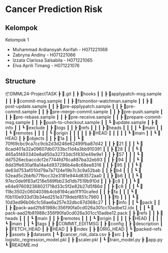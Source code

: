 # Cancer Prediction Risk


## Kelompok

Kelompok 1
- Muhammad Ardiansyah Asrifah - H071221068
- Zabryna Andiny - H071221066
- Izzata Clarissa Salsabila - H071221065
- Elva Aprili Timang - H071221076

## Structure

📦DMML24-ProjectTASK
 ┣ 📂.git
 ┃ ┣ 📂hooks
 ┃ ┃ ┣ 📜applypatch-msg.sample
 ┃ ┃ ┣ 📜commit-msg.sample
 ┃ ┃ ┣ 📜fsmonitor-watchman.sample
 ┃ ┃ ┣ 📜post-update.sample
 ┃ ┃ ┣ 📜pre-applypatch.sample
 ┃ ┃ ┣ 📜pre-commit.sample
 ┃ ┃ ┣ 📜pre-merge-commit.sample
 ┃ ┃ ┣ 📜pre-push.sample
 ┃ ┃ ┣ 📜pre-rebase.sample
 ┃ ┃ ┣ 📜pre-receive.sample
 ┃ ┃ ┣ 📜prepare-commit-msg.sample
 ┃ ┃ ┣ 📜push-to-checkout.sample
 ┃ ┃ ┗ 📜update.sample
 ┃ ┣ 📂info
 ┃ ┃ ┗ 📜exclude
 ┃ ┣ 📂logs
 ┃ ┃ ┣ 📂refs
 ┃ ┃ ┃ ┣ 📂heads
 ┃ ┃ ┃ ┃ ┗ 📜main
 ┃ ┃ ┃ ┗ 📂remotes
 ┃ ┃ ┃ ┃ ┗ 📂origin
 ┃ ┃ ┃ ┃ ┃ ┣ 📜HEAD
 ┃ ┃ ┃ ┃ ┃ ┗ 📜main
 ┃ ┃ ┗ 📜HEAD
 ┃ ┣ 📂objects
 ┃ ┃ ┣ 📂1a
 ┃ ┃ ┃ ┗ 📜70f69cbc9ca7cc9cb2d3d246e62499fba87d42
 ┃ ┃ ┣ 📂21
 ┃ ┃ ┃ ┗ 📜6cad401a32a09607db0733bc11d4a3bb910391
 ┃ ┃ ┣ 📂28
 ┃ ┃ ┃ ┗ 📜465a5f493340e8a950a32733dc5f830e49e9e1
 ┃ ┃ ┣ 📂57
 ┃ ┃ ┃ ┗ 📜dd7526ecbaccdcf2e7744fd76ca887ba32eb93
 ┃ ┃ ┣ 📂94
 ┃ ┃ ┃ ┗ 📜8dd3ffe630af8a14a4d937286b4e8c68ee8316
 ┃ ┃ ┣ 📂95
 ┃ ┃ ┃ ┗ 📜de63d753af010d79a7a7124e19b7c3c9a52bab
 ┃ ┃ ┣ 📂b4
 ┃ ┃ ┃ ┗ 📜52ead5c2bbfb77fbcc32e3181e944d83572aa0
 ┃ ┃ ┣ 📂b6
 ┃ ┃ ┃ ┗ 📜97ec0de9f83af218e569fbb23d1db7519b910d
 ┃ ┃ ┣ 📂c8
 ┃ ┃ ┃ ┗ 📜e64e976092368021718d33c5f2e82b27d5f86d
 ┃ ┃ ┣ 📂c9
 ┃ ┃ ┃ ┗ 📜118c3502c0604039b4cb8194cab1f1f10cafed
 ┃ ┃ ┣ 📂fa
 ┃ ┃ ┃ ┗ 📜f0b110e933d13b34ed251e3719debf851c7960
 ┃ ┃ ┣ 📂fb
 ┃ ┃ ┃ ┗ 📜10d3ed96b06c1c56ae6a257e32dbc67d368c27
 ┃ ┃ ┣ 📂info
 ┃ ┃ ┗ 📂pack
 ┃ ┃ ┃ ┣ 📜pack-aad2fb81988c356f90fa0cd026a301cc10adbe12.idx
 ┃ ┃ ┃ ┗ 📜pack-aad2fb81988c356f90fa0cd026a301cc10adbe12.pack
 ┃ ┣ 📂refs
 ┃ ┃ ┣ 📂heads
 ┃ ┃ ┃ ┗ 📜main
 ┃ ┃ ┣ 📂remotes
 ┃ ┃ ┃ ┗ 📂origin
 ┃ ┃ ┃ ┃ ┣ 📜HEAD
 ┃ ┃ ┃ ┃ ┗ 📜main
 ┃ ┃ ┗ 📂tags
 ┃ ┣ 📜COMMIT_EDITMSG
 ┃ ┣ 📜config
 ┃ ┣ 📜description
 ┃ ┣ 📜FETCH_HEAD
 ┃ ┣ 📜HEAD
 ┃ ┣ 📜index
 ┃ ┣ 📜ORIG_HEAD
 ┃ ┗ 📜packed-refs
 ┣ 📂assets
 ┣ 📂datasets
 ┃ ┗ 📜cancer_risk_data.csv
 ┣ 📂src
 ┃ ┣ 📜logistic_regression_model.pkl
 ┃ ┣ 📜scaler.pkl
 ┃ ┗ 📜train_model.py
 ┣ 📜app.py
 ┗ 📜README.md